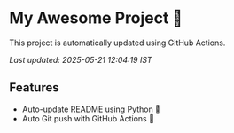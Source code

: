 # My Awesome Project 🚀

This project is automatically updated using GitHub Actions.

_Last updated: 2025-05-21 12:04:19 IST_

## Features
- Auto-update README using Python 🐍
- Auto Git push with GitHub Actions 🤖
